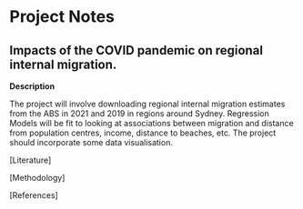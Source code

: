 # Project Notes

## Impacts of the COVID pandemic on regional internal migration.

**Description**

The project will involve downloading regional internal migration estimates from the ABS in 2021 and 2019
in regions around Sydney. Regression Models will be fit to looking at associations between migration and
distance from population centres, income, distance to beaches, etc. The project should incorporate some data
visualisation.


[Literature]


[Methodology]


[References]

